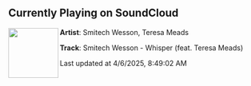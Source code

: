 ## Currently Playing on SoundCloud

[<img align="left" width="100" src="https://i1.sndcdn.com/artworks-lNdAZM3wN8lO7S7J-bPding-t500x500.png">](https://soundcloud.com/dancingdeadrecords/smitech-wesson-whisper-feat-1)

**Artist**: Smitech Wesson, Teresa Meads 

**Track**: Smitech Wesson - Whisper (feat. Teresa Meads)

Last updated at 4/6/2025, 8:49:02 AM
